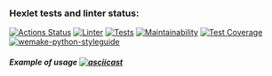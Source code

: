 ### Hexlet tests and linter status:
[![Actions Status](https://github.com/DOBRO-228/python-project-lvl3/workflows/hexlet-check/badge.svg)](https://github.com/DOBRO-228/python-project-lvl3/actions)
[![Linter](https://github.com/YuneYune/python-project-lvl2/actions/workflows/linter.yml/badge.svg)](https://github.com/DOBRO-228/python-project-lvl3/actions/workflows/linter.yml)
[![Tests](https://github.com/YuneYune/python-project-lvl2/actions/workflows/unit_tests.yml/badge.svg)](https://github.com/DOBRO-228/python-project-lvl3/actions/workflows/unit-tests.yml)
[![Maintainability](https://api.codeclimate.com/v1/badges/9231f59ae46b06e78536/maintainability)](https://codeclimate.com/github/DOBRO-228/python-project-lvl3/maintainability)
[![Test Coverage](https://api.codeclimate.com/v1/badges/9231f59ae46b06e78536/test_coverage)](https://codeclimate.com/github/DOBRO-228/python-project-lvl3/test_coverage)
[![wemake-python-styleguide](https://img.shields.io/badge/style-wemake-000000.svg)](https://github.com/wemake-services/wemake-python-styleguide)

##### Example of usage [![asciicast](https://asciinema.org/a/XW4tjXr9yb3GTXjsKrdpqLRNG.svg)](https://asciinema.org/a/XW4tjXr9yb3GTXjsKrdpqLRNG)